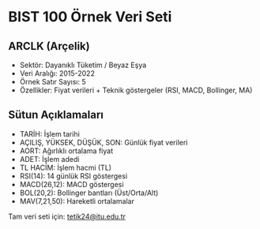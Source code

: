 # BIST 100 Örnek Veri Seti

## ARCLK (Arçelik) 
- Sektör: Dayanıklı Tüketim / Beyaz Eşya
- Veri Aralığı: 2015-2022
- Örnek Satır Sayısı: 5
- Özellikler: Fiyat verileri + Teknik göstergeler (RSI, MACD, Bollinger, MA)

## Sütun Açıklamaları
- TARİH: İşlem tarihi
- AÇILIŞ, YÜKSEK, DÜŞÜK, SON: Günlük fiyat verileri
- AORT: Ağırlıklı ortalama fiyat
- ADET: İşlem adedi
- TL HACİM: İşlem hacmi (TL)
- RSI(14): 14 günlük RSI göstergesi
- MACD(26,12): MACD göstergesi
- BOL(20,2): Bollinger bantları (Üst/Orta/Alt)
- MAV(7,21,50): Hareketli ortalamalar

Tam veri seti için: tetik24@itu.edu.tr